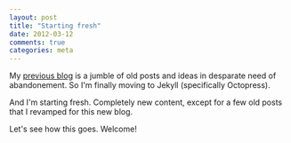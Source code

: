 ```yaml
---
layout: post
title: "Starting fresh"
date: 2012-03-12
comments: true
categories: meta
---
```


My [previous blog](http://blog.maximzaslavsky.com) is a jumble of old posts and ideas in desparate need of abandonement. So I'm finally moving to Jekyll (specifically Octopress).

And I'm starting fresh. Completely new content, except for a few old posts that I revamped for this new blog.

Let's see how this goes. Welcome!